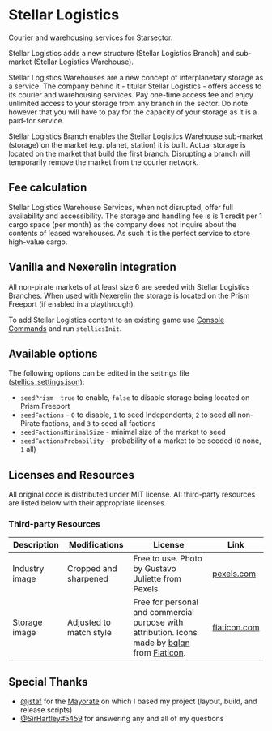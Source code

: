 # Stellar Logistics

Courier and warehousing services for Starsector.

Stellar Logistics adds a new structure (Stellar Logistics Branch) and sub-market (Stellar Logistics Warehouse).

Stellar Logistics Warehouses are a new concept of interplanetary storage as a service.
The company behind it - titular Stellar Logistics - offers access to its courier and warehousing services.
Pay one-time access fee and enjoy unlimited access to your storage from any branch in the sector.
Do note however that you will have to pay for the capacity of your storage as it is a paid-for service.

Stellar Logistics Branch enables the Stellar Logistics Warehouse sub-market (storage) on the market (e.g. planet, station) it is built.
Actual storage is located on the market that build the first branch.
Disrupting a branch will temporarily remove the market from the courier network.

## Fee calculation

Stellar Logistics Warehouse Services, when not disrupted, offer full availability and accessibility.
The storage and handling fee is is 1 credit per 1 cargo space (per month) as the company does not inquire about the contents of leased warehouses.
As such it is the perfect service to store high-value cargo.

## Vanilla and Nexerelin integration

All non-pirate markets of at least size 6 are seeded with Stellar Logistics Branches.
When used with [Nexerelin](https://fractalsoftworks.com/forum/index.php?topic=9175.0) the storage is located on the Prism Freeport (if enabled in a playthrough).

To add Stellar Logistics content to an existing game use [Console Commands](https://fractalsoftworks.com/forum/index.php?topic=4106.0) and run `stellicsInit`.

## Available options

The following options can be edited in the settings file ([stellics_settings.json](stellics_settings.json)):
* `seedPrism` - `true` to enable, `false` to disable storage being located on Prism Freeport
* `seedFactions` - `0` to disable, `1` to seed Independents, `2` to seed all non-Pirate factions, and `3` to seed all factions
* `seedFactionsMinimalSize` - minimal size of the market to seed
* `seedFactionsProbability` - probability of a market to be seeded (`0` none, `1` all)

## Licenses and Resources

All original code is distributed under MIT license.
All third-party resources are listed below with their appropriate licenses.

### Third-party Resources

| Description    | Modifications           | License     | Link |
| -------------- | ----------------------- | ----------- | ---- |
| Industry image | Cropped and sharpened   | Free to use. Photo by Gustavo Juliette from Pexels. | [pexels.com](https://www.pexels.com/photo/two-person-talking-on-stage-set-up-2473446/) |
| Storage image  | Adjusted to match style | Free for personal and commercial purpose with attribution. Icons made by [bqlqn](https://www.flaticon.com/authors/bqlqn) from [Flaticon](https://www.flaticon.com/). | [flaticon.com](https://www.flaticon.com/free-icon/box_3037005) |

## Special Thanks

* [@jstaf](https://github.com/jstaf) for the [Mayorate](https://github.com/jstaf/mayorate) on which I based my project (layout, build, and release scripts)
* [@SirHartley#5459](https://discord.gg/TBhcFNh) for answering any and all of my questions
